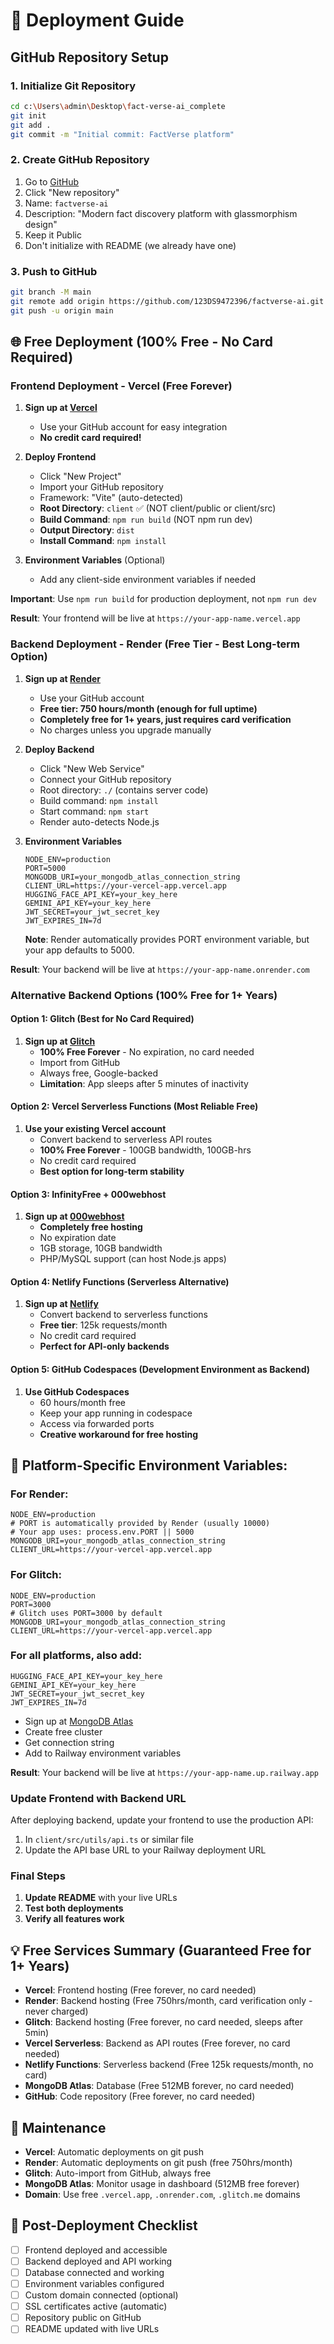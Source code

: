 # 🚀 Deployment Guide

## GitHub Repository Setup

### 1. Initialize Git Repository
```bash
cd c:\Users\admin\Desktop\fact-verse-ai_complete
git init
git add .
git commit -m "Initial commit: FactVerse platform"
```

### 2. Create GitHub Repository
1. Go to [GitHub](https://github.com/123DS9472396)
2. Click "New repository"
3. Name: `factverse-ai`
4. Description: "Modern fact discovery platform with glassmorphism design"
5. Keep it Public
6. Don't initialize with README (we already have one)

### 3. Push to GitHub
```bash
git branch -M main
git remote add origin https://github.com/123DS9472396/factverse-ai.git
git push -u origin main
```

## 🌐 Free Deployment (100% Free - No Card Required)

### Frontend Deployment - Vercel (Free Forever)

1. **Sign up at [Vercel](https://vercel.com)**
   - Use your GitHub account for easy integration
   - **No credit card required!**

2. **Deploy Frontend**
   - Click "New Project"
   - Import your GitHub repository
   - Framework: "Vite" (auto-detected)
   - **Root Directory**: `client` ✅ (NOT client/public or client/src)
   - **Build Command**: `npm run build` (NOT npm run dev)
   - **Output Directory**: `dist`
   - **Install Command**: `npm install`

3. **Environment Variables** (Optional)
   - Add any client-side environment variables if needed

**Important**: Use `npm run build` for production deployment, not `npm run dev`

**Result**: Your frontend will be live at `https://your-app-name.vercel.app`

### Backend Deployment - Render (Free Tier - Best Long-term Option)

1. **Sign up at [Render](https://render.com)**
   - Use your GitHub account
   - **Free tier: 750 hours/month (enough for full uptime)**
   - **Completely free for 1+ years, just requires card verification**
   - No charges unless you upgrade manually

2. **Deploy Backend**
   - Click "New Web Service"
   - Connect your GitHub repository
   - Root directory: `./` (contains server code)
   - Build command: `npm install`
   - Start command: `npm start`
   - Render auto-detects Node.js

3. **Environment Variables**
   ```env
   NODE_ENV=production
   PORT=5000
   MONGODB_URI=your_mongodb_atlas_connection_string
   CLIENT_URL=https://your-vercel-app.vercel.app
   HUGGING_FACE_API_KEY=your_key_here
   GEMINI_API_KEY=your_key_here
   JWT_SECRET=your_jwt_secret_key
   JWT_EXPIRES_IN=7d
   ```

   **Note**: Render automatically provides PORT environment variable, but your app defaults to 5000.

**Result**: Your backend will be live at `https://your-app-name.onrender.com`

### Alternative Backend Options (100% Free for 1+ Years)

#### Option 1: Glitch (Best for No Card Required)
1. **Sign up at [Glitch](https://glitch.com)**
   - **100% Free Forever** - No expiration, no card needed
   - Import from GitHub
   - Always free, Google-backed
   - **Limitation**: App sleeps after 5 minutes of inactivity

#### Option 2: Vercel Serverless Functions (Most Reliable Free)
1. **Use your existing Vercel account**
   - Convert backend to serverless API routes
   - **100% Free Forever** - 100GB bandwidth, 100GB-hrs
   - No credit card required
   - **Best option for long-term stability**

#### Option 3: InfinityFree + 000webhost
1. **Sign up at [000webhost](https://www.000webhost.com)**
   - **Completely free hosting**
   - No expiration date
   - 1GB storage, 10GB bandwidth
   - PHP/MySQL support (can host Node.js apps)

#### Option 4: Netlify Functions (Serverless Alternative)
1. **Sign up at [Netlify](https://netlify.com)**
   - Convert backend to serverless functions  
   - **Free tier**: 125k requests/month
   - No credit card required
   - **Perfect for API-only backends**

#### Option 5: GitHub Codespaces (Development Environment as Backend)
1. **Use GitHub Codespaces**
   - 60 hours/month free
   - Keep your app running in codespace
   - Access via forwarded ports
   - **Creative workaround for free hosting**

## 🎯 **Platform-Specific Environment Variables:**

### For Render:
```env
NODE_ENV=production
# PORT is automatically provided by Render (usually 10000)
# Your app uses: process.env.PORT || 5000
MONGODB_URI=your_mongodb_atlas_connection_string
CLIENT_URL=https://your-vercel-app.vercel.app
```

### For Glitch:
```env
NODE_ENV=production
PORT=3000
# Glitch uses PORT=3000 by default
MONGODB_URI=your_mongodb_atlas_connection_string
CLIENT_URL=https://your-vercel-app.vercel.app
```

### For all platforms, also add:
```env
HUGGING_FACE_API_KEY=your_key_here
GEMINI_API_KEY=your_key_here
JWT_SECRET=your_jwt_secret_key
JWT_EXPIRES_IN=7d
```
   - Sign up at [MongoDB Atlas](https://www.mongodb.com/atlas)
   - Create free cluster
   - Get connection string
   - Add to Railway environment variables

**Result**: Your backend will be live at `https://your-app-name.up.railway.app`

### Update Frontend with Backend URL

After deploying backend, update your frontend to use the production API:

1. In `client/src/utils/api.ts` or similar file
2. Update the API base URL to your Railway deployment URL

### Final Steps

1. **Update README** with your live URLs
2. **Test both deployments**
3. **Verify all features work**

## 💡 Free Services Summary (Guaranteed Free for 1+ Years)

- **Vercel**: Frontend hosting (Free forever, no card needed)
- **Render**: Backend hosting (Free 750hrs/month, card verification only - never charged)
- **Glitch**: Backend hosting (Free forever, no card needed, sleeps after 5min)
- **Vercel Serverless**: Backend as API routes (Free forever, no card needed)
- **Netlify Functions**: Serverless backend (Free 125k requests/month, no card)
- **MongoDB Atlas**: Database (Free 512MB forever, no card needed)
- **GitHub**: Code repository (Free forever, no card needed)

## 🔧 Maintenance

- **Vercel**: Automatic deployments on git push
- **Render**: Automatic deployments on git push (free 750hrs/month)
- **Glitch**: Auto-import from GitHub, always free
- **MongoDB Atlas**: Monitor usage in dashboard (512MB free forever)
- **Domain**: Use free `.vercel.app`, `.onrender.com`, `.glitch.me` domains

## 📝 Post-Deployment Checklist

- [ ] Frontend deployed and accessible
- [ ] Backend deployed and API working
- [ ] Database connected and working
- [ ] Environment variables configured
- [ ] Custom domain connected (optional)
- [ ] SSL certificates active (automatic)
- [ ] Repository public on GitHub
- [ ] README updated with live URLs
